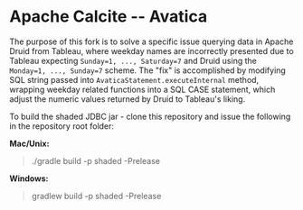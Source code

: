 <!--
{% comment %}
Licensed to the Apache Software Foundation (ASF) under one or more
contributor license agreements.  See the NOTICE file distributed with
this work for additional information regarding copyright ownership.
The ASF licenses this file to you under the Apache License, Version 2.0
(the "License"); you may not use this file except in compliance with
the License.  You may obtain a copy of the License at

http://www.apache.org/licenses/LICENSE-2.0

Unless required by applicable law or agreed to in writing, software
distributed under the License is distributed on an "AS IS" BASIS,
WITHOUT WARRANTIES OR CONDITIONS OF ANY KIND, either express or implied.
See the License for the specific language governing permissions and
limitations under the License.
{% endcomment %}
-->
# Apache Calcite -- Avatica

The purpose of this fork is to solve a specific issue querying data in Apache Druid from Tableau, where weekday names are incorrectly presented due to Tableau expecting `Sunday=1, ..., Saturday=7` and Druid using the `Monday=1, ..., Sunday=7` scheme. The "fix" is accomplished by modifying SQL string passed into `AvaticaStatement.executeInternal` method, wrapping weekday related functions into a SQL CASE statement, which adjust the numeric values returned by Druid to Tableau's liking.

To build the shaded JDBC jar - clone this repository and issue the following in the repository root folder:  
  
**Mac/Unix:**  
> ./gradle build -p shaded -Prelease
  
**Windows:**  
> gradlew build -p shaded -Prelease
  
